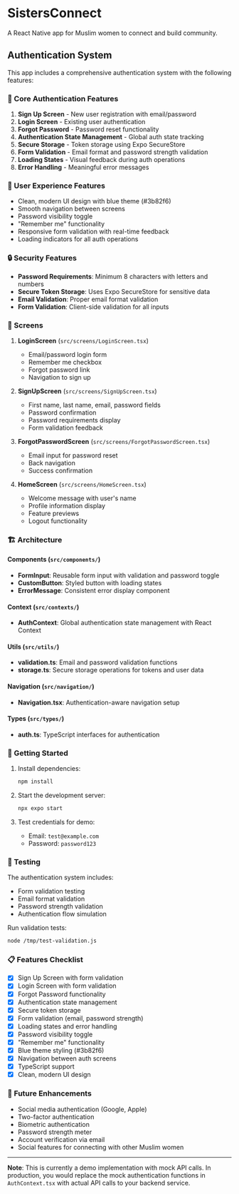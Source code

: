 # SistersConnect

A React Native app for Muslim women to connect and build community.

## Authentication System

This app includes a comprehensive authentication system with the following features:

### 🔐 Core Authentication Features

1. **Sign Up Screen** - New user registration with email/password
2. **Login Screen** - Existing user authentication
3. **Forgot Password** - Password reset functionality
4. **Authentication State Management** - Global auth state tracking
5. **Secure Storage** - Token storage using Expo SecureStore
6. **Form Validation** - Email format and password strength validation
7. **Loading States** - Visual feedback during auth operations
8. **Error Handling** - Meaningful error messages

### 🎨 User Experience Features

- Clean, modern UI design with blue theme (#3b82f6)
- Smooth navigation between screens
- Password visibility toggle
- "Remember me" functionality
- Responsive form validation with real-time feedback
- Loading indicators for all auth operations

### 🔒 Security Features

- **Password Requirements**: Minimum 8 characters with letters and numbers
- **Secure Token Storage**: Uses Expo SecureStore for sensitive data
- **Email Validation**: Proper email format validation
- **Form Validation**: Client-side validation for all inputs

### 📱 Screens

1. **LoginScreen** (`src/screens/LoginScreen.tsx`)
   - Email/password login form
   - Remember me checkbox
   - Forgot password link
   - Navigation to sign up

2. **SignUpScreen** (`src/screens/SignUpScreen.tsx`)
   - First name, last name, email, password fields
   - Password confirmation
   - Password requirements display
   - Form validation feedback

3. **ForgotPasswordScreen** (`src/screens/ForgotPasswordScreen.tsx`)
   - Email input for password reset
   - Back navigation
   - Success confirmation

4. **HomeScreen** (`src/screens/HomeScreen.tsx`)
   - Welcome message with user's name
   - Profile information display
   - Feature previews
   - Logout functionality

### 🏗️ Architecture

#### Components (`src/components/`)
- **FormInput**: Reusable form input with validation and password toggle
- **CustomButton**: Styled button with loading states
- **ErrorMessage**: Consistent error display component

#### Context (`src/contexts/`)
- **AuthContext**: Global authentication state management with React Context

#### Utils (`src/utils/`)
- **validation.ts**: Email and password validation functions
- **storage.ts**: Secure storage operations for tokens and user data

#### Navigation (`src/navigation/`)
- **Navigation.tsx**: Authentication-aware navigation setup

#### Types (`src/types/`)
- **auth.ts**: TypeScript interfaces for authentication

### 🚀 Getting Started

1. Install dependencies:
   ```bash
   npm install
   ```

2. Start the development server:
   ```bash
   npx expo start
   ```

3. Test credentials for demo:
   - Email: `test@example.com`
   - Password: `password123`

### 🧪 Testing

The authentication system includes:
- Form validation testing
- Email format validation
- Password strength validation
- Authentication flow simulation

Run validation tests:
```bash
node /tmp/test-validation.js
```

### 📋 Features Checklist

- [x] Sign Up Screen with form validation
- [x] Login Screen with form validation
- [x] Forgot Password functionality
- [x] Authentication state management
- [x] Secure token storage
- [x] Form validation (email, password strength)
- [x] Loading states and error handling
- [x] Password visibility toggle
- [x] "Remember me" functionality
- [x] Blue theme styling (#3b82f6)
- [x] Navigation between auth screens
- [x] TypeScript support
- [x] Clean, modern UI design

### 🔮 Future Enhancements

- Social media authentication (Google, Apple)
- Two-factor authentication
- Biometric authentication
- Password strength meter
- Account verification via email
- Social features for connecting with other Muslim women

---

**Note**: This is currently a demo implementation with mock API calls. In production, you would replace the mock authentication functions in `AuthContext.tsx` with actual API calls to your backend service.